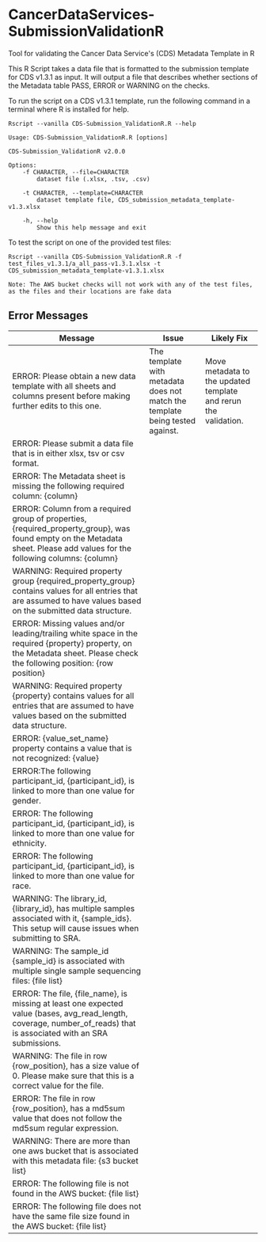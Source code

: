 # CancerDataServices-SubmissionValidationR
Tool for validating the Cancer Data Service's (CDS) Metadata Template in R

This R Script takes a data file that is formatted to the submission template for CDS v1.3.1 as input. It will output a file that describes whether sections of the Metadata table PASS, ERROR or WARNING on the checks.

To run the script on a CDS v1.3.1 template, run the following command in a terminal where R is installed for help.

```
Rscript --vanilla CDS-Submission_ValidationR.R --help
```


```
Usage: CDS-Submission_ValidationR.R [options]

CDS-Submission_ValidationR v2.0.0

Options:
	-f CHARACTER, --file=CHARACTER
		dataset file (.xlsx, .tsv, .csv)

	-t CHARACTER, --template=CHARACTER
		dataset template file, CDS_submission_metadata_template-v1.3.xlsx

	-h, --help
		Show this help message and exit
```

To test the script on one of the provided test files:

```
Rscript --vanilla CDS-Submission_ValidationR.R -f test_files_v1.3.1/a_all_pass-v1.3.1.xlsx -t CDS_submission_metadata_template-v1.3.1.xlsx
```

`Note: The AWS bucket checks will not work with any of the test files, as the files and their locations are fake data`


## Error Messages

|Message|Issue|Likely Fix|
|-------|-----|----------|
|ERROR: Please obtain a new data template with all sheets and columns present before making further edits to this one.|The template with metadata does not match the template being tested against.|Move metadata to the updated template and rerun the validation.|
|ERROR: Please submit a data file that is in either xlsx, tsv or csv format.||
|ERROR: The Metadata sheet is missing the following required column: {column}||
|ERROR: Column from a required group of properties, {required_property_group}, was found empty on the Metadata sheet. Please add values for the following columns: {column} ||
|WARNING: Required property group {required_property_group} contains values for all entries that are assumed to have values based on the submitted data structure.||
|ERROR: Missing values and/or leading/trailing white space in the required {property} property, on the Metadata sheet. Please check the following position: {row position}||
|WARNING: Required property {property} contains values for all entries that are assumed to have values based on the submitted data structure.||
|ERROR: {value_set_name} property contains a value that is not recognized: {value}||
|ERROR:The following participant_id, {participant_id}, is linked to more than one value for gender.||
|ERROR: The following participant_id, {participant_id}, is linked to more than one value for ethnicity.||
|ERROR: The following participant_id, {participant_id}, is linked to more than one value for race.||
|WARNING: The library_id, {library_id}, has multiple samples associated with it, {sample_ids}. This setup will cause issues when submitting to SRA.||
|WARNING: The sample_id {sample_id} is associated with multiple single sample sequencing files: {file list}||
|ERROR: The file, {file_name}, is missing at least one expected value (bases, avg_read_length, coverage, number_of_reads) that is associated with an SRA submissions.||
|WARNING: The file in row {row_position}, has a size value of 0. Please make sure that this is a correct value for the file.||
|ERROR: The file in row {row_position}, has a md5sum value that does not follow the md5sum regular expression.||
|WARNING: There are more than one aws bucket that is associated with this metadata file: {s3 bucket list}||
|ERROR: The following file is not found in the AWS bucket: {file list}||
|ERROR: The following file does not have the same file size found in the AWS bucket: {file list}||
